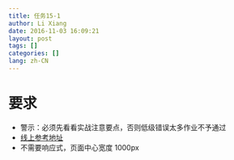```yaml
---
title: 任务15-1
author: Li Xiang
date: 2016-11-03 16:09:21
layout: post
tags: []
categories: []
lang: zh-CN
---
```


# 要求 #

- 警示：必须先看看实战注意要点，否则低级错误太多作业不予通过
- [线上参考地址](http://book.jirengu.com/jirengu-inc/task/%E4%BB%BB%E5%8A%A117-%E5%AE%9E%E6%88%981/index.html)
- 不需要响应式，页面中心宽度 1000px
